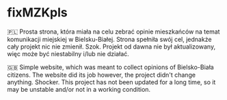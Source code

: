 # fixMZKpls

🇵🇱 Prosta strona, która miała na celu zebrać opinie mieszkańców na temat komunikacji miejskiej w Bielsku-Białej. Strona spełniła swój cel, jednakże cały projekt nic nie zmienił. Szok. Projekt od dawna nie był aktualizowany, więc może być niestabilny i/lub nie działać.

🇬🇧 Simple website, which was meant to collect opinions of Bielsko-Biała citizens. The website did its job however, the project didn't change anything. Shocker. This project has not been updated for a long time, so it may be unstable and/or not in a working condition.
